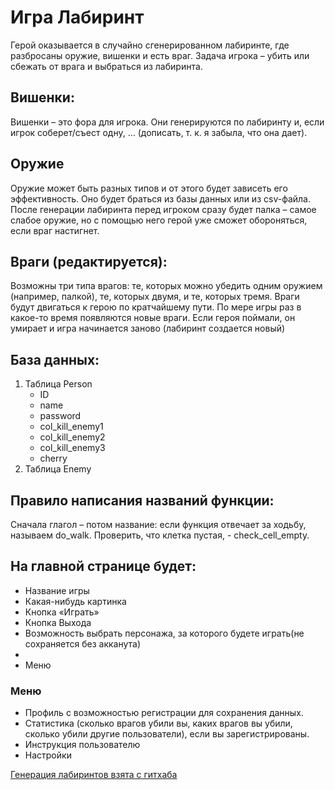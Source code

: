 # Игра ЛабиринтГерой оказывается в случайно сгенерированном лабиринте, где разбросаны оружие, вишенки и есть враг. Задача игрока – убить или сбежать от врага и выбраться из лабиринта.## Вишенки:Вишенки – это фора для игрока. Они генерируются по лабиринту и, если игрок соберет/съест одну, … (дописать, т. к. я забыла, что она дает).## ОружиеОружие может быть разных типов и от этого будет зависеть его эффективность. Оно будет браться из базы данных или из csv-файла. После генерации лабиринта перед игроком сразу будет палка – самое слабое оружие, но с помощью него герой уже сможет обороняться, если враг настигнет.## Враги (редактируется):Возможны три типа врагов: те, которых можно убедить одним оружием (например, палкой), те, которых двумя, и те, которых тремя. Враги будут двигаться к герою по кратчайшему пути. По мере игры раз в какое-то время появляются новые враги. Если героя поймали, он умирает и игра начинается заново (лабиринт создается новый)## База данных:1. Таблица Person    - ID    - name    - password    - col_kill_enemy1    - col_kill_enemy2    - col_kill_enemy3    - cherry2. Таблица Enemy## Правило написания названий функции:Сначала глагол – потом название: если функция отвечает за ходьбу, называем do_walk. Проверить, что клетка пустая, - check_cell_empty. ## На главной странице будет:- Название игры - Какая-нибудь картинка- Кнопка «Играть»- Кнопка Выхода- Возможность выбрать персонажа, за которого будете играть(не сохраняется без акканута)- - Меню### Меню- Профиль с возможностью регистрации для сохранения данных.- Статистика (сколько врагов убили вы, каких врагов вы убили, сколько убили другие пользователи), если вы зарегистрированы.- Инструкция пользователю- Настройки[Генерация лабиринтов взята с гитхаба](https://gist.github.com/0x3b6/82c92f8422752d47d793b073be145a4c)